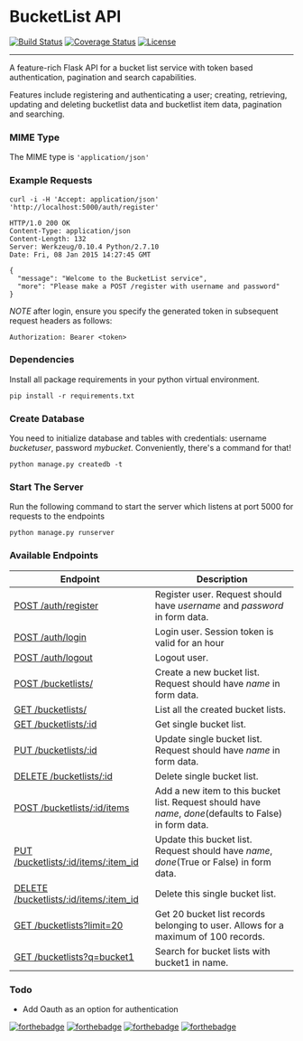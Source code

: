 # BucketList API

[![Build Status](https://travis-ci.org/BrianLusina/bucketlistapi.svg?branch=master)](https://travis-ci.org/gitgik/Bucket-list-app-API) [![Coverage Status](https://coveralls.io/repos/gitgik/Bucket-list-app-API/badge.svg?branch=master&service=github)](https://coveralls.io/github/gitgik/Bucket-list-app-API?branch=master) 
[![License](http://img.shields.io/:license-mit-blue.svg)](http://doge.mit-license.org)

--------------------------------------------------
A feature-rich Flask API for a bucket list service with token based authentication, pagination and search capabilities.

Features include registering and authenticating a user;
creating, retrieving, updating and deleting bucketlist data and bucketlist item data, pagination and searching.

### MIME Type
The MIME type is `'application/json'`


### Example Requests
```
curl -i -H 'Accept: application/json' 'http://localhost:5000/auth/register'

HTTP/1.0 200 OK
Content-Type: application/json
Content-Length: 132
Server: Werkzeug/0.10.4 Python/2.7.10
Date: Fri, 08 Jan 2015 14:27:45 GMT

{
  "message": "Welcome to the BucketList service",
  "more": "Please make a POST /register with username and password"
}
```

*NOTE* after login, ensure you  specify the generated token in subsequent request headers as follows:

```
Authorization: Bearer <token>
```

### Dependencies
Install all package requirements in your python virtual environment.

```
pip install -r requirements.txt
```

### Create Database
You need to initialize database and tables with credentials: username _bucketuser_, password _mybucket_. Conveniently, there's a command for that!


```
python manage.py createdb -t
```

### Start The Server
Run the following command to start the server which listens at port 5000 for
requests to the endpoints

```
python manage.py runserver
```


### Available Endpoints

| Endpoint | Description |
| ---- | --------------- |
| [POST /auth/register](#) |  Register user. Request should have _username_ and _password_ in form data. |
| [POST /auth/login](#) | Login user. Session token is valid for an hour|
| [POST /auth/logout](#) | Logout user. |
| [POST /bucketlists/](#) | Create a new bucket list. Request should have _name_ in form data. |
| [GET /bucketlists/](#) | List all the created bucket lists. |
| [GET /bucketlists/:id](#) | Get single bucket list. |
| [PUT /bucketlists/:id](#) | Update single bucket list. Request should have _name_ in form data. |
| [DELETE /bucketlists/:id](#) | Delete single bucket list. |
| [POST /bucketlists/:id/items](#) | Add a new item to this bucket list. Request should have _name_, _done_(defaults to False) in form data. |
| [PUT /bucketlists/:id/items/:item_id](#) | Update this bucket list. Request should have _name_, _done_(True or False) in form data. |
| [DELETE /bucketlists/:id/items/:item_id](#) | Delete this single bucket list. |
| [GET /bucketlists?limit=20](#) | Get 20 bucket list records belonging to user. Allows for a maximum of 100 records. |
| [GET /bucketlists?q=bucket1](#) | Search for bucket lists with bucket1 in name. |

### Todo
* Add Oauth as an option for authentication



[![forthebadge](http://forthebadge.com/images/badges/made-with-python.svg)](http://forthebadge.com)
[![forthebadge](http://forthebadge.com/images/badges/built-with-love.svg)](http://forthebadge.com)
[![forthebadge](http://forthebadge.com/images/badges/built-by-developers.svg)](http://forthebadge.com)
[![forthebadge](http://forthebadge.com/images/badges/60-percent-of-the-time-works-every-time.svg)](http://forthebadge.com)